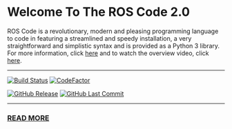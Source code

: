 # Welcome To The ROS Code 2.0

ROS Code is a revolutionary, modern and pleasing programming language to code in featuring a streamlined and speedy installation, a  very straightforward and simplistic syntax and is provided as a Python 3 library. For more information, click [here](https://www.ros-code.ga) and to watch the overview video, click [here](https://www.ros-code.ga/Watch).
___

[![Build Status](https://img.shields.io/travis/Richienb/ROS-Code.svg?longCache=true&style=for-the-badge)](https://travis-ci.org/Richienb/ROS-Code) [![CodeFactor](https://www.codefactor.io/repository/github/richienb/ros-code/badge?longCache=true&style=for-the-badge)](https://www.codefactor.io/repository/github/richienb/ros-code)

[![GitHub Release](https://img.shields.io/github/release/Richienb/ROS-Code.svg?longCache=true&style=for-the-badge)](https://github.com/Richienb/ROS-Code/releases) [![GitHub Last Commit](https://img.shields.io/github/last-commit/Richienb/ROS-Code.svg?longCache=true&style=for-the-badge)](https://github.com/Richienb/ROS-Code/commits/master)

___

### [READ MORE](https://www.ros-code.ga)
